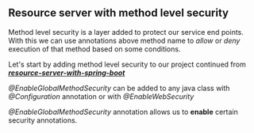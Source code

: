 ## Resource server with method level security 

Method level security is a layer added to protect our service end points.  
With this we can use annotations above method name to _allow_ or _deny_ execution of that method based on some conditions.

Let's start by adding method level security to our project continued from 
[___resource-server-with-spring-boot___](https://github.com/bertoxious/keycloak/tree/main/resource-server-with-spring-boot)  

_@EnableGlobalMethodSecurity_ can be added to any java class with _@Configuration_ annotation or with _@EnableWebSecurity_  

_@EnableGlobalMethodSecurity_ annotation allows us to __enable__ certain security annotations.  